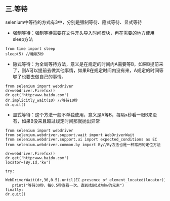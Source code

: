 ## 三.等待
selenium中等待的方式有3中，分别是强制等待、隐式等待、显式等待    

- 强制等待：强制等待需要在文件开头导入时间模块，再在需要的地方使用sleep方法
```
from time import sleep
sleep(5) //睡眠5秒

```
- 隐式等待：为全局等待方法，意义是在规定的时间内A需要等B，如果B提前来了，则A可以提前去做其他事情，如果B在规定时间内没有来，A规定的时间等够了也要去做自己的事情。

```
from selenium import webdriver
dr=webdriver.Firefox()
dr.get('http:www.baidu.com')
dr.implicitly_wait(10) //等待10秒
dr.quit()
```
- 显式等待：这个方法一般不单独使用，意义是A等B，每隔x秒看一眼B来没有，如果B没来且超过规定时间那就抛出异常

```
from selenium import webdriver
from selenium.webdriver.support.wait import WebDriverWait
from selenium.webdriver.support.ui import expected_conditions as EC
from selenium.webdriver.common.by import By//By方法也是一种常用的定位方法 

dr=webdriver.Firefox()
dr.get('http:www.baidu.com')
locator=(By.Id,'kw')

try:
   WebDriverWait(dr,30,0.5).until(EC.presence_of_element_located(locator))
   print("等待30秒，每0.5秒查看一次，直到找到id为kw的元素")
finally:
dr.quit()
